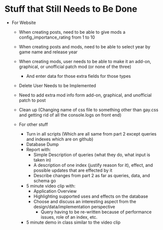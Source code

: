 # Stuff that Still Needs to Be Done
  * For Website
    * When creating posts, need to be able to give mods a config_importance_rating from 1 to 10
    * When creating posts and mods, need to be able to select year by game name and release year
    * When creating mods, user needs to be able to make it an add-on, graphical, or unofficial patch mod (or none of the three)
      * And enter data for those extra fields for those types
    * Delete User Needs to be Implemented
    * Need to add extra mod info form add-on, graphical, and unofficial patch to post
    * Clean up (Changing name of css file to something other than gay.css and getting rid of all the console.logs on front end)

    * For other stuff
      * Turn in all scripts (Which are all same from part 2 except queries and indexes which are on github)
      * Database Dump
      * Report with:
        * Simple Description of queries (what they do, what input is taken in)
        * A description of one index (justify reason for it), effect, and possible updates that are effected by it
        * Describe changes from part 2 as far as queries, data, and schema go
      * 5 minute video clip with:
        * Application Overview
        * Highlighting supported uses and effects on the database
        * Choose and discuss an interesting aspect from the design/data/implementation perspective
          * Query having to be re-written because of performance issues, role of an index, etc.
      * 5 minute demo in class similar to the video clip
